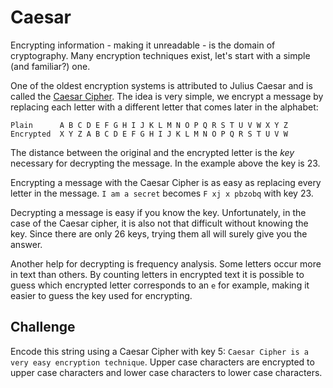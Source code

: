 # Caesar

Encrypting information - making it unreadable - is the domain of cryptography.
Many encryption techniques exist, let's start with a simple (and familiar?) one.

One of the oldest encryption systems is attributed to Julius Caesar and is called the [Caesar Cipher](https://en.wikipedia.org/wiki/Caesar_cipher).
The idea is very simple, we encrypt a message by replacing each letter with a different letter that comes later in the alphabet:

```text
Plain      A B C D E F G H I J K L M N O P Q R S T U V W X Y Z
Encrypted  X Y Z A B C D E F G H I J K L M N O P Q R S T U V W
```

The distance between the original and the encrypted letter is the *key* necessary for decrypting the message.
In the example above the key is 23.

Encrypting a message with the Caesar Cipher is as easy as replacing every letter in the message.
`I am a secret` becomes `F xj x pbzobq` with key 23.

Decrypting a message is easy if you know the key.
Unfortunately, in the case of the Caesar cipher, it is also not that difficult without knowing the key.
Since there are only 26 keys, trying them all will surely give you the answer.

Another help for decrypting is frequency analysis.
Some letters occur more in text than others.
By counting letters in encrypted text it is possible to guess which encrypted letter corresponds to an `e` for example, making it easier to guess the key used for encrypting.

## Challenge

Encode this string using a Caesar Cipher with key 5: `Caesar Cipher is a very easy encryption technique`.
Upper case characters are encrypted to upper case characters and lower case characters to lower case characters.
